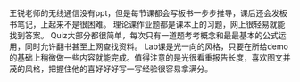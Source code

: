 王锐老师的无线通信没有ppt，但是每节课都会写板书一步步推导，课后还会发板书笔记，上起来不是很困难。
理论课作业题都是课本上的习题，网上很轻易就能找到答案。
Quiz大部分都很简单，每次只有一道题考考概念和最最基本的公式运用，同时允许翻书甚至上网查找资料。
Lab课是光一向的风格，只要在所给demo的基础上稍微做一些内容就能完成。值得注意的是光很看重报告长度，喜欢图文并茂的风格，把握住他的喜好好好写一写经验很容易拿满分。
